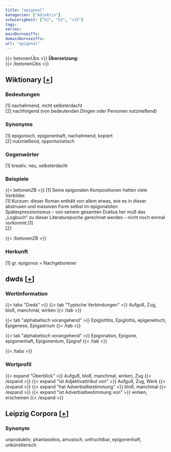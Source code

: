 ```yaml
---
title: "epigonal"
kategorien: ["Adjektiv"]
schwierigkeit: ["k2", "h2", "r22"]
tags:
series:
mainDornseiffs:
domainDornseiffs:
url: "epigonal"
---
```


{{< betonenÜbs >}}
**Übersetzung:**  
{{< /betonenÜbs >}}

## Wiktionary [[+](https://de.wiktionary.org/wiki/epigonal)]

### Bedeutungen
[1] nachahmend, nicht selbsterdacht  
[2] nachfolgend (von bedeutenden Dingen oder Personen nutznießend)  

### Synonyme
[1] epigonisch, epigonenhaft, nachahmend, kopiert  
[2] nutznießend, opportunistisch  

### Gegenwörter
[1] kreativ, neu, selbsterdacht  

### Beispiele
{{< betonenZB >}}
[1] Seine epigonalen Kompositionen hatten viele Vorbilder.  
[1] Kurzum: dieser Roman enthält von allem etwas, wie es in dieser abstrusen und massiven Form selbst im epigonalsten Spätexpressionismus – von seinem gesamten Duktus her muß das „Logbuch“ zu dieser Literaturepoche gerechnet werden – nicht noch einmal vorkommt.[1]  
[2]  

{{< /betonenZB >}}
### Herkunft
[1] gr. epigonos = Nachgeborener  



## dwds [[+](https://www.dwds.de/wb/epigonal)]

### Wortinformation
{{< tabs "Dwds" >}}
{{< tab "Typische Verbindungen" >}}
Aufguß, Zug, bloß, manchmal, wirken
{{< /tab >}}

{{< tab "alphabetisch vorangehend" >}}
Epiglottitis, Epiglottis, epigenetisch, Epigenese, Epigastrium
{{< /tab >}}

{{< tab "alphabetisch vorangehend" >}}
Epigonation, Epigone, epigonenhaft, Epigonentum, Epigraf
{{< /tab >}}

{{< /tabs >}}

### Wortprofil
{{< expand "Überblick" >}} Aufguß, bloß, manchmal, wirken, Zug {{< /expand >}}
{{< expand "ist Adjektivattribut von" >}} Aufguß, Zug, Werk {{< /expand >}}
{{< expand "hat Adverbialbestimmung" >}} bloß, manchmal {{< /expand >}}
{{< expand "ist Adverbialbestimmung von" >}} wirken, erscheinen {{< /expand >}}

## Leipzig Corpora [[+](https://corpora.uni-leipzig.de/en/res?word=epigonal&corpusId=deu_newscrawl-public_2018)]


### Synonym
unproduktiv, phantasielos, amusisch, unfruchtbar, epigonenhaft, unkünstlerisch

